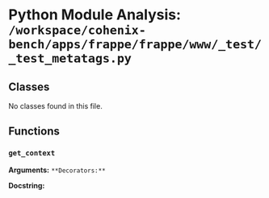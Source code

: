 # Python Module Analysis: `/workspace/cohenix-bench/apps/frappe/frappe/www/_test/_test_metatags.py`

## Classes

No classes found in this file.


## Functions

### `get_context`
**Arguments:** ``
**Decorators:** ``

**Docstring:**
```

```

